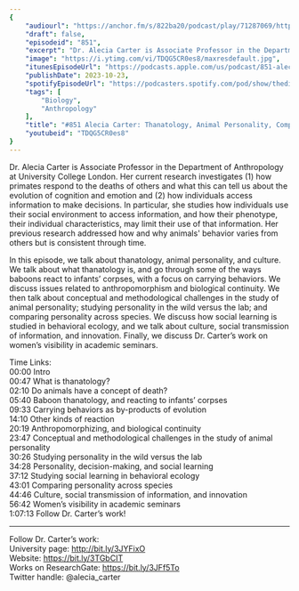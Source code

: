 ```yaml
---
{
	"audiourl": "https://anchor.fm/s/822ba20/podcast/play/71287069/https%3A%2F%2Fd3ctxlq1ktw2nl.cloudfront.net%2Fstaging%2F2023-4-30%2F380b6241-12fa-dea8-8965-fab3eb4097d6.m4a",
	"draft": false,
	"episodeid": "851",
	"excerpt": "Dr. Alecia Carter is Associate Professor in the Department of Anthropology at University College London. Her current research investigates (1) how primates respond to the deaths of others and what this can tell us about the evolution of cognition and emotion and (2) how individuals access information to make decisions. In particular, she studies how individuals use their social environment to access information, and how their phenotype, their individual characteristics, may limit their use of that information. Her previous research addressed how and why animals' behavior varies from others but is consistent through time.",
	"image": "https://i.ytimg.com/vi/TDQG5CR0es8/maxresdefault.jpg",
	"itunesEpisodeUrl": "https://podcasts.apple.com/us/podcast/851-alecia-carter-thanatology-animal-personality-comparative/id1451347236?i=1000632320364&uo=4",
	"publishDate": 2023-10-23,
	"spotifyEpisodeUrl": "https://podcasters.spotify.com/pod/show/thedissenter/episodes/851-Alecia-Carter-Thanatology--Animal-Personality--Comparative-Psychology--and-Culture-e24u0qt",
	"tags": [
		"Biology",
		"Anthropology"
	],
	"title": "#851 Alecia Carter: Thanatology, Animal Personality, Comparative Psychology, and Culture",
	"youtubeid": "TDQG5CR0es8"
}
---
```

Dr. Alecia Carter is Associate Professor in the Department of Anthropology at University College London. Her current research investigates (1) how primates respond to the deaths of others and what this can tell us about the evolution of cognition and emotion and (2) how individuals access information to make decisions. In particular, she studies how individuals use their social environment to access information, and how their phenotype, their individual characteristics, may limit their use of that information. Her previous research addressed how and why animals' behavior varies from others but is consistent through time.

In this episode, we talk about thanatology, animal personality, and culture. We talk about what thanatology is, and go through some of the ways baboons react to infants’ corpses, with a focus on carrying behaviors. We discuss issues related to anthropomorphism and biological continuity. We then talk about conceptual and methodological challenges in the study of animal personality; studying personality in the wild versus the lab; and comparing personality across species. We discuss how social learning is studied in behavioral ecology, and we talk about culture, social transmission of information, and innovation. Finally, we discuss Dr. Carter’s work on women’s visibility in academic seminars.

Time Links:  
<time>00:00</time> Intro  
<time>00:47</time> What is thanatology?  
<time>02:10</time> Do animals have a concept of death?  
<time>05:40</time> Baboon thanatology, and reacting to infants’ corpses  
<time>09:33</time> Carrying behaviors as by-products of evolution  
<time>14:10</time> Other kinds of reaction  
<time>20:19</time> Anthropomorphizing, and biological continuity  
<time>23:47</time> Conceptual and methodological challenges in the study of animal personality  
<time>30:26</time> Studying personality in the wild versus the lab  
<time>34:28</time> Personality, decision-making, and social learning  
<time>37:12</time> Studying social learning in behavioral ecology  
<time>43:01</time> Comparing personality across species  
<time>44:46</time> Culture, social transmission of information, and innovation  
<time>56:42</time> Women’s visibility in academic seminars  
<time>1:07:13</time> Follow Dr. Carter’s work!

---

Follow Dr. Carter’s work:  
University page: http://bit.ly/3JYFixO  
Website: https://bit.ly/3TGbCIT  
Works on ResearchGate: https://bit.ly/3JFf5To  
Twitter handle: @alecia_carter
